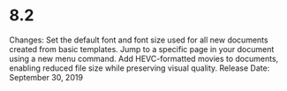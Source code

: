# 8.2

Changes: Set the default font and font size used for all new documents created from basic templates. Jump to a specific page in your document using a new menu command. Add HEVC-formatted movies to documents, enabling reduced file size while preserving visual quality.
Release Date: September 30, 2019
